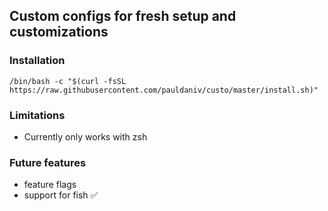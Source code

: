 ## Custom configs for fresh setup and customizations
### Installation
```shell
/bin/bash -c "$(curl -fsSL https://raw.githubusercontent.com/pauldaniv/custo/master/install.sh)"
```

### Limitations
- Currently only works with zsh

### Future features
- feature flags
- support for fish ✅
